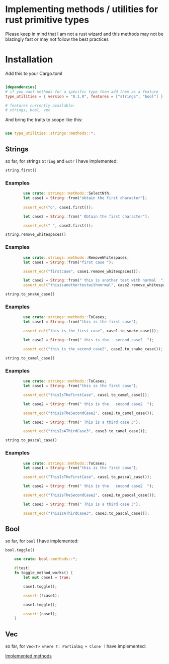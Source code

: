 # Implementing methods / utilities for rust primitive types

Please keep in mind that I am not a rust wizard and this methods may not be blazingly fast or may not follow the best practices

# Installation

Add this to your Cargo.toml

```toml

[dependencies]
# if you want methods for a specific type then add them as a feature
type_utilities = { version = "0.1.0", features = ["strings", "bool"] } 

# features currently available:
# strings, bool, vec

```

And bring the traits to scope like this: 

```rust

use type_utilities::strings::methods::*;

```

## Strings

so far, for strings `String` and `&str` I have implemented: 

`string.first()`

### Examples
```rust
        use crate::strings::methods::SelectNth;
        let case1 = String::from("obtain the first character");
        
        assert_eq!("o", case1.first());

        let case2 = String::from(" Obtain the first character");

        assert_eq!(" ", case2.first());
```

`string.remove_whitespaces()`

### Examples
```rust
        use crate::strings::methods::RemoveWhitespaces;
        let case1 = String::from("first case ");

        assert_eq!("firstcase", case1.remove_whitespaces());

        let case2 = String::from(" this is another test with normal  ");
        assert_eq!("thisisanothertestwithnormal", case2.remove_whitespaces());
```

`string.to_snake_case()`

### Examples
```rust 
        use crate::strings::methods::ToCases;
        let case1 = String::from("this is the first case");

        assert_eq!("this_is_the_first_case", case1.to_snake_case());

        let case2 = String::from(" this is the   second case2  ");

        assert_eq!("this_is_the_second_case2", case2.to_snake_case());

```

`string.to_camel_case()`

### Examples
```rust
        use crate::strings::methods::ToCases;
        let case1 = String::from("this is the first case");

        assert_eq!("thisIsTheFirstCase", case1.to_camel_case());

        let case2 = String::from(" this is the   second case2  ");

        assert_eq!("thisIsTheSecondCase2", case2.to_camel_case());

        let case3 = String::from(" This is a third case 3");

        assert_eq!("thisIsAThirdCase3", case3.to_camel_case());

```

`string.to_pascal_case()`

### Examples
```rust
        use crate::strings::methods::ToCases;
        let case1 = String::from("this is the first case");

        assert_eq!("ThisIsTheFirstCase", case1.to_pascal_case());

        let case2 = String::from(" this is the   second case2  ");

        assert_eq!("ThisIsTheSecondCase2", case2.to_pascal_case());

        let case3 = String::from(" This is a third case 3");

        assert_eq!("ThisIsAThirdCase3", case3.to_pascal_case());

```

## Bool

so far, for `bool` I have implemented:

`bool.toggle()`
```rust
    use crate::bool::methods::*;

    #[test]
    fn toggle_method_works() {
        let mut case1 = true;

        case1.toggle();

        assert!(!case1);

        case1.toggle();

        assert!(case1);
    }
```

## Vec

so far, for `Vec<T> where T: PartialEq + Clone ` I have implemented:

[Implemented methods](./src/vec.rs)
